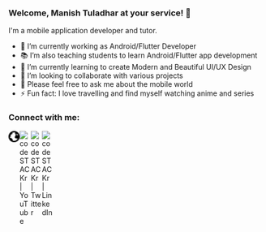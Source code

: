 ### Welcome, Manish Tuladhar at your service! 👋

I'm a mobile application developer and tutor.

- 🔭 I’m currently working as Android/Flutter Developer
- 📚 I’m also teaching students to learn Android/Flutter app development
- 🌱 I’m currently learning to create Modern and Beautiful UI/UX Design
- 👯 I’m looking to collaborate with various projects
- 💬 Please feel free to ask me about the mobile world
- ⚡ Fun fact: I love travelling and find myself watching anime and series

### Connect with me:

[<img align="left" alt="codeSTACKr.com" width="22px" src="https://raw.githubusercontent.com/iconic/open-iconic/master/svg/globe.svg" />][website]
[<img align="left" alt="codeSTACKr | YouTube" width="22px" src="https://cdn.jsdelivr.net/npm/simple-icons@v3/icons/youtube.svg" />][youtube]
[<img align="left" alt="codeSTACKr | Twitter" width="22px" src="https://cdn.jsdelivr.net/npm/simple-icons@v3/icons/twitter.svg" />][twitter]
[<img align="left" alt="codeSTACKr | LinkedIn" width="22px" src="https://image.flaticon.com/icons/svg/174/174857.svg" />][linkedin]

<br />

[website]: http://manishtuladhar.com.np/
[twitter]: https://twitter.com/tuladharmanish
[youtube]: https://www.youtube.com/channel/UCCbLqylFdbo8WjYU9W6iFJw
[linkedin]: https://www.linkedin.com/in/tuladharmanishlight/
